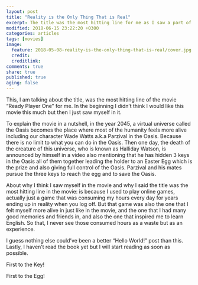 ```yaml
---
layout: post
title: "Reality is the Only Thing That is Real"
excerpt: The title was the most hitting line for me as I saw a part of me in the movie.
modified: 2018-06-15 23:22:20 +0300 
categories: articles
tags: [movies]
image:
  feature: 2018-05-08-reality-is-the-only-thing-that-is-real/cover.jpg
  credit: 
  creditlink: 
comments: true
share: true
published: true
aging: false
---
```


This, I am talking about the title, was the most hitting line of the movie “Ready Player One” for me. In the beginning I didn’t think I would like this movie this much but then I just saw myself in it.

To explain the movie in a nutshell, in the year 2045, a virtual universe called the Oasis becomes the place where most of the humanity feels more alive including our character Wade Watts a.k.a Parzival in the Oasis. Because there is no limit to what you can do in the Oasis. Then one day, the death of the creature of this universe, who is known as Halliday Watson, is announced by himself in a video also mentioning that he has hidden 3 keys in the Oasis all of them together leading the holder to an Easter Egg which is the prize and also giving full control of the Oasis. Parzival and his mates pursue the three keys to reach the egg and to save the Oasis.

About why I think I saw myself in the movie and why I said the title was the most hitting line in the movie: is because I used to play online games, actually just a game that was consuming my hours every day for years ending up in reality when you log off. But that game was also the one that I felt myself more alive in just like in the movie, and the one that I had many good memories and friends in, and also the one that inspired me to learn English. So that, I never see those consumed hours as a waste but as an experience.

I guess nothing else could’ve been a better “Hello World!” post than this. Lastly, I haven’t read the book yet but I will start reading as soon as possible.

First to the Key!

First to the Egg!
